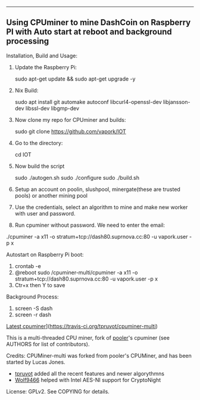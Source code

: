 ---------------------------------------------------------------------------------------------------
Using CPUminer to mine DashCoin on Raspberry PI with Auto start at reboot and background processing
---------------------------------------------------------------------------------------------------

Installation, Build and Usage:

1. Update the Raspberry Pi:

   sudo apt-get update && sudo apt-get upgrade -y
2. Nix Build:


   sudo apt install git automake autoconf libcurl4-openssl-dev libjansson-dev libssl-dev libgmp-dev
3. Now clone my repo for CPUminer and builds:

   sudo git clone https://github.com/vapork/IOT
4. Go to the directory:


   cd IOT
7. Now build the script


   sudo ./autogen.sh
   sudo ./configure
   sudo ./build.sh
11. Setup an account on poolin, slushpool, minergate(these are trusted pools) or another mining pool
12. Use the credentials, select an algorithm to mine and make new worker with user and password.
13. Run cpuminer without password. We need to enter the email:


   ./cpuminer -a x11 -o stratum+tcp://dash80.suprnova.cc:80 -u vapork.user -p x
    
Autostart on Raspberry Pi boot:    
1. crontab -e
2. @reboot sudo /cpuminer-multi/cpuminer -a x11 -o stratum+tcp://dash80.suprnova.cc:80 -u vapork.user -p x
3. Ctr+x then Y to save

Background Process:
1. screen -S dash 
2. screen -r dash


[Latest cpuminer](https://travis-ci.org/tpruvot/cpuminer-multi.svg)](https://travis-ci.org/tpruvot/cpuminer-multi)

This is a multi-threaded CPU miner,
fork of [pooler](//github.com/pooler)'s cpuminer (see AUTHORS for list of contributors).



Credits:
CPUMiner-multi was forked from pooler's CPUMiner, and has been started by Lucas Jones.
* [tpruvot](https://github.com/tpruvot) added all the recent features and newer algorythmns
* [Wolf9466](https://github.com/wolf9466) helped with Intel AES-NI support for CryptoNight

License:
GPLv2.  See COPYING for details.
